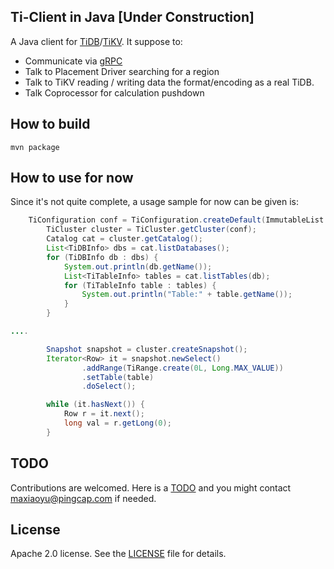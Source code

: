 ## Ti-Client in Java [Under Construction]

A Java client for [TiDB](https://github.com/pingcap/tidb)/[TiKV](https://github.com/pingcap/tikv). 
It suppose to:
+ Communicate via [gRPC](http://www.grpc.io/)
+ Talk to Placement Driver searching for a region
+ Talk to TiKV reading / writing data the format/encoding as a real TiDB.
+ Talk Coprocessor for calculation pushdown

## How to build

```
mvn package
```

## How to use for now
Since it's not quite complete, a usage sample for now can be given is:
```java
	TiConfiguration conf = TiConfiguration.createDefault(ImmutableList.of("127.0.0.1:" + 2379));
        TiCluster cluster = TiCluster.getCluster(conf);
        Catalog cat = cluster.getCatalog();
        List<TiDBInfo> dbs = cat.listDatabases();
        for (TiDBInfo db : dbs) {
            System.out.println(db.getName());
            List<TiTableInfo> tables = cat.listTables(db);
            for (TiTableInfo table : tables) {
                System.out.println("Table:" + table.getName());
            }
        }

....

        Snapshot snapshot = cluster.createSnapshot();
        Iterator<Row> it = snapshot.newSelect()
                .addRange(TiRange.create(0L, Long.MAX_VALUE))
                .setTable(table)
                .doSelect();

        while (it.hasNext()) {
            Row r = it.next();
            long val = r.getLong(0);
        }
```

## TODO
Contributions are welcomed. Here is a [TODO](https://github.com/pingcap/tikv-client-java/wiki/TODO-Lists) and you might contact maxiaoyu@pingcap.com if needed.

## License
Apache 2.0 license. See the [LICENSE](./LICENSE) file for details.
